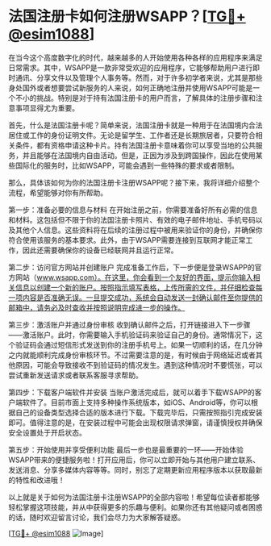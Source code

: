 # 法国注册卡如何注册WSAPP？[[TG💪+ @esim1088](https://t.me/s/esim1088)]

在当今这个高度数字化的时代，越来越多的人开始使用各种各样的应用程序来满足日常需求。其中，WSAPP是一款非常受欢迎的应用程序，它能够帮助用户进行即时通讯、分享文件以及管理个人事务等。然而，对于许多初学者来说，尤其是那些身处国外或者想要尝试新服务的人来说，如何正确地注册并使用WSAPP可能是一个不小的挑战。特别是对于持有法国注册卡的用户而言，了解具体的注册步骤和注意事项显得尤为重要。

首先，什么是法国注册卡呢？简单来说，法国注册卡就是一种用于在法国境内合法居住或工作的身份证明文件。无论是留学生、工作者还是长期旅居者，只要符合相关条件，都有资格申请这种卡片。持有法国注册卡意味着你可以享受当地的公共服务，并且能够在法国境内自由活动。但是，正因为涉及到跨国操作，因此在使用某些国际化的服务时，比如WSAPP，可能会遇到一些特殊的要求或者限制。

那么，具体该如何为你的法国注册卡注册WSAPP呢？接下来，我将详细介绍整个流程，希望能够对你有所帮助。

第一步：准备必要的信息与材料
在开始注册之前，你需要准备好所有必需的信息和材料。这包括但不限于你的法国注册卡照片、有效的电子邮件地址、手机号码以及其他个人信息。这些资料将在后续的注册过程中被用来验证你的身份，并确保你符合使用该服务的基本要求。此外，由于WSAPP需要连接到互联网才能正常工作，因此还需要确保你的设备已经联网并且运行正常。

第二步：访问官方网站并创建账户
完成准备工作后，下一步便是登录WSAPP的官方网站（www.wsapp.com）。在这里，你会看到一个友好的界面，提示你输入相关信息以创建一个新的账户。按照指示填写表格，上传所需的文件，并仔细检查每一项内容是否准确无误。一旦提交成功，系统会自动发送一封确认邮件至你提供的邮箱中，请务必及时查收并按照说明完成进一步的操作。

第三步：激活账户并通过身份审核
收到确认邮件之后，打开链接进入下一步骤——激活账户。此时，你需要输入手机验证码来验证自己的身份。通常情况下，这个验证码会通过短信形式发送到你的注册手机号上。如果一切顺利的话，在几分钟之内就能顺利完成身份审核环节。不过需要注意的是，有时候由于网络延迟或者其他原因，可能会导致接收不到验证码的情况发生。遇到这种情况时不要慌张，可以尝试重新发送请求或者联系客服寻求帮助。

第四步：下载客户端软件并安装
当账户激活完成后，就可以着手下载WSAPP的客户端软件了。目前市面上支持多种操作系统版本，如iOS、Android等，你可以根据自己的设备类型选择合适的版本进行下载。下载完毕后，只需按照指引完成安装即可。值得注意的是，在安装过程中可能会出现权限请求弹窗，请谨慎授权并确保安全设置处于开启状态。

第五步：开始使用并享受便利功能
最后一步也是最重要的一环——开始体验WSAPP带来的便捷服务啦！打开应用后，你可以立即开始与其他用户建立联系、发送消息、分享多媒体内容等等。同时，别忘了定期更新应用程序版本以获取最新的特性和改进哦！

以上就是关于如何为法国注册卡注册WSAPP的全部内容啦！希望每位读者都能够轻松掌握这项技能，并从中获得更多的乐趣与便利。如果你还有其他疑问或者困惑的话，随时欢迎留言讨论，我们会尽力为大家解答疑惑。

[[TG💪+ @esim1088](https://t.me/s/esim1088) ![Image](https://i.postimg.cc/4NQfJmqS/Snipaste-2025-05-13-00-14-12.png)]